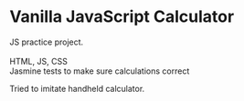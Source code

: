 # Vanilla JavaScript Calculator
JS practice project.<br>
<br>
HTML, JS, CSS <br>
Jasmine tests to make sure calculations correct

Tried to imitate handheld calculator.

